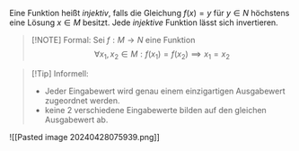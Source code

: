 Eine Funktion heißt *injektiv*, falls die Gleichung $f(x) = y$ für $y \in N$ höchstens eine Lösung $x \in M$ besitzt. Jede *injektive* Funktion lässt sich invertieren.

> [!NOTE] Formal: 
> Sei $f: M \rightarrow N$ eine Funktion
> $$\forall x_1, x_2 \in M:f(x_1) = f(x_2) \implies x_1 = x_2$$

> [!Tip] Informell:
> - Jeder Eingabewert wird genau einem einzigartigen Ausgabewert zugeordnet werden.
> - keine 2 verschiedene Eingabewerte bilden auf den gleichen Ausgabewert ab.

![[Pasted image 20240428075939.png]]